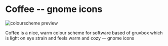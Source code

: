 # Coffee -- gnome icons

![colourscheme preview](https://files.ari-web.xyz/files/github.com.coffee.gnome_icons.jpg)

Coffee is a nice, warm colour scheme for software based of gruvbox which is light on eye strain and feels warm and cozy -- gnome icons

